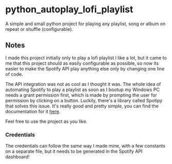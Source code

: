 # python_autoplay_lofi_playlist
A simple and small python project for playing any playlist, song or album on repeat or shuffle (configurable).

## Notes 

I made this project initially only to play a lofi playlist I like a lot, but it came to me that this project should as easily configurable as possible, so now its easier to make the Spotify API play anything else only by changing one line of code.

The API integration was not as cool as I thought it was. The whole idea of automating Spotify to play a playlist as soon as I bootup my Windows PC needs a grant permission first, which is made by prompting the user for permission by clicking on a button. Luckily, there's a library called Spotipy that solves this issue. It's really good and pretty simple, you can find the documentation for it [here](https://spotipy.readthedocs.io/en/2.12.0/).

Feel free to use the project as you like.

### Credentials

The credentials can follow the same way I made mine, with a few constants on a separate file, but it needs to be generated in the Spotify API dashboard!
